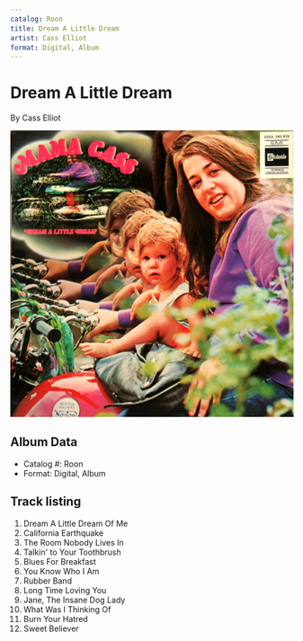 ```yaml
---
catalog: Roon
title: Dream A Little Dream
artist: Cass Elliot
format: Digital, Album
---
```


# Dream A Little Dream

By Cass Elliot

![](../../assets/albumcovers/Cass_Elliot-Dream_A_Little_Dream.png)

## Album Data

- Catalog #: Roon
- Format: Digital, Album


## Track listing


1. Dream A Little Dream Of Me
2. California Earthquake
3. The Room Nobody Lives In
4. Talkin' to Your Toothbrush
5. Blues For Breakfast
6. You Know Who I Am
7. Rubber Band
8. Long Time Loving You
9. Jane, The Insane Dog Lady
10. What Was I Thinking Of
11. Burn Your Hatred
12. Sweet Believer

